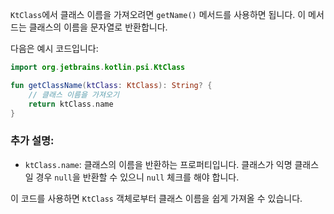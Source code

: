 `KtClass`에서 클래스 이름을 가져오려면 `getName()` 메서드를 사용하면 됩니다. 이 메서드는 클래스의 이름을 문자열로 반환합니다.

다음은 예시 코드입니다:

```kotlin
import org.jetbrains.kotlin.psi.KtClass

fun getClassName(ktClass: KtClass): String? {
    // 클래스 이름을 가져오기
    return ktClass.name
}
```

### 추가 설명:
- `ktClass.name`: 클래스의 이름을 반환하는 프로퍼티입니다. 클래스가 익명 클래스일 경우 `null`을 반환할 수 있으니 `null` 체크를 해야 합니다.

이 코드를 사용하면 `KtClass` 객체로부터 클래스 이름을 쉽게 가져올 수 있습니다.